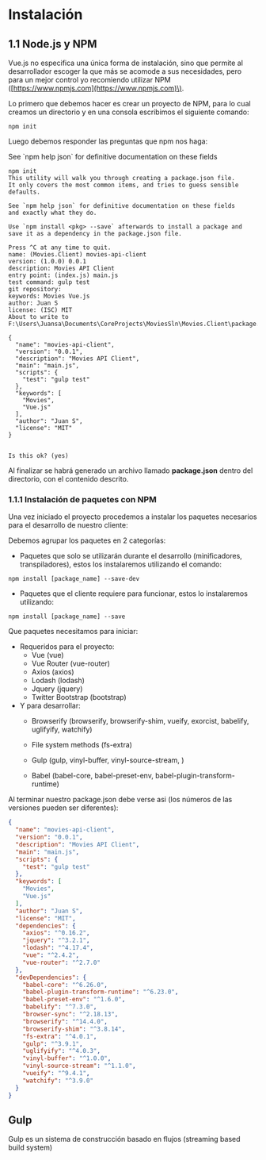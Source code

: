 # Instalación

## 1.1 Node.js y NPM

Vue.js no especifica una única forma de instalación, sino que permite al desarrollador escoger la que más se acomode a sus necesidades, pero para un mejor control yo recomiendo utilizar NPM \([https://www.npmjs.com](https://www.npmjs.com)\).

Lo primero que debemos hacer es crear un proyecto de NPM, para lo cual creamos un directorio y en una consola escribimos el siguiente comando:

```
npm init
```

Luego debemos responder las preguntas que npm nos haga:

See \`npm help json\` for definitive documentation on these fields

    npm init
    This utility will walk you through creating a package.json file.
    It only covers the most common items, and tries to guess sensible defaults.

    See `npm help json` for definitive documentation on these fields
    and exactly what they do.

    Use `npm install <pkg> --save` afterwards to install a package and
    save it as a dependency in the package.json file.

    Press ^C at any time to quit.
    name: (Movies.Client) movies-api-client
    version: (1.0.0) 0.0.1
    description: Movies API Client
    entry point: (index.js) main.js
    test command: gulp test
    git repository:
    keywords: Movies Vue.js
    author: Juan S
    license: (ISC) MIT
    About to write to F:\Users\Juansa\Documents\CoreProjects\MoviesSln\Movies.Client\package.json:

    {
      "name": "movies-api-client",
      "version": "0.0.1",
      "description": "Movies API Client",
      "main": "main.js",
      "scripts": {
        "test": "gulp test"
      },
      "keywords": [
        "Movies",
        "Vue.js"
      ],
      "author": "Juan S",
      "license": "MIT"
    }


    Is this ok? (yes)

Al finalizar se habrá generado un archivo llamado **package.json** dentro del directorio, con el contenido descrito.

### 1.1.1 Instalación de paquetes con NPM

Una vez iniciado el proyecto procedemos a instalar los paquetes necesarios para el desarrollo de nuestro cliente:

Debemos agrupar los paquetes en 2 categorías:

* Paquetes que solo se utilizarán durante el desarrollo \(minificadores, transpiladores\), estos los instalaremos utilizando el comando: 

```
npm install [package_name] --save-dev
```

* Paquetes que el cliente requiere para funcionar, estos lo instalaremos utilizando:

```
npm install [package_name] --save
```

Que paquetes necesitamos para iniciar:

* Requeridos para el proyecto:
  * Vue \(vue\)
  * Vue Router \(vue-router\)
  * Axios \(axios\)
  * Lodash \(lodash\)
  * Jquery \(jquery\)
  * Twitter Bootstrap \(bootstrap\)
* Y para desarrollar:
  * Browserify \(browserify, browserify-shim, vueify, exorcist, babelify, uglifyify, watchify\)

  * File system methods \(fs-extra\)

  * Gulp \(gulp, vinyl-buffer, vinyl-source-stream, \)

  * Babel \(babel-core, babel-preset-env, babel-plugin-transform-runtime\)

Al terminar nuestro package.json debe verse asi \(los números de las versiones pueden ser diferentes\):

```json
{
  "name": "movies-api-client",
  "version": "0.0.1",
  "description": "Movies API Client",
  "main": "main.js",
  "scripts": {
    "test": "gulp test"
  },
  "keywords": [
    "Movies",
    "Vue.js"
  ],
  "author": "Juan S",
  "license": "MIT",
  "dependencies": {
    "axios": "^0.16.2",
    "jquery": "^3.2.1",
    "lodash": "^4.17.4",
    "vue": "^2.4.2",
    "vue-router": "^2.7.0"
  },
  "devDependencies": {
    "babel-core": "^6.26.0",
    "babel-plugin-transform-runtime": "^6.23.0",
    "babel-preset-env": "^1.6.0",
    "babelify": "^7.3.0",
    "browser-sync": "^2.18.13",
    "browserify": "^14.4.0",
    "browserify-shim": "^3.8.14",
    "fs-extra": "^4.0.1",
    "gulp": "^3.9.1",
    "uglifyify": "^4.0.3",
    "vinyl-buffer": "^1.0.0",
    "vinyl-source-stream": "^1.1.0",
    "vueify": "^9.4.1",
    "watchify": "^3.9.0"
  }
}

```

## Gulp

Gulp es un sistema de construcción basado en flujos \(streaming based build system\)



